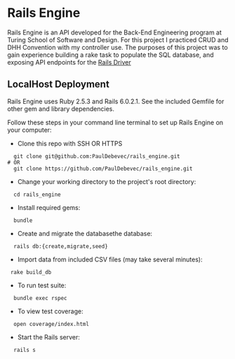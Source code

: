 # Rails Engine

Rails Engine is an API developed for the Back-End Engineering program at Turing School of Software and Design. For this project I practiced CRUD and DHH Convention with my controller use. The purposes of this project was to gain experience building a rake task to populate the SQL database, and exposing API endpoints for the [Rails Driver](https://www.google.com)

## LocalHost Deployment

Rails Engine uses Ruby 2.5.3 and Rails 6.0.2.1. See the included Gemfile for other gem and library dependencies.

Follow these steps in your command line terminal to set up Rails Engine on your computer:

 - Clone this repo with SSH OR HTTPS 
```
  git clone git@github.com:PaulDebevec/rails_engine.git
# OR
  git clone https://github.com/PaulDebevec/rails_engine.git
```
 - Change your working directory to the project's root directory:
```
  cd rails_engine
```
 - Install required gems:
```
  bundle
```
 - Create  and migrate the databasethe database:
```
  rails db:{create,migrate,seed}
```
 - Import data from included CSV files (may take several minutes):
 ```
  rake build_db
```
 - To run test suite:
```
  bundle exec rspec
```
 - To view test coverage:
```
  open coverage/index.html
```
 - Start the Rails server:
```
  rails s
```
